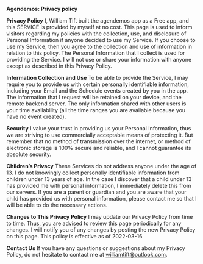 **Agendemos: Privacy policy**

**Privacy Policy**
I, William Tift built the agendemos app as a Free app, and this SERVICE is provided by myself at no cost.
This page is used to inform visitors regarding my policies with the collection, use, and disclosure of Personal Information if anyone decided to use my Service.
If you choose to use my Service, then you agree to the collection and use of information in relation to this policy. The Personal Information that I collect is used for providing the Service. I will not use or share your information with anyone except as described in this Privacy Policy.

**Information Collection and Use**
To be able to provide the Service, I may require you to provide us with certain personally identifiable information, including your Email and the Schedule events created by you in the app. The information that I request will be retained on your device, and the remote backend server. The only information shared with other users is your time availability (all the time ranges you are available because you have no event created).

**Security**
I value your trust in providing us your Personal Information, thus we are striving to use commercially acceptable means of protecting it. But remember that no method of transmission over the internet, or method of electronic storage is 100% secure and reliable, and I cannot guarantee its absolute security.

**Children’s Privacy**
These Services do not address anyone under the age of 13. I do not knowingly collect personally identifiable information from children under 13 years of age. In the case I discover that a child under 13 has provided me with personal information, I immediately delete this from our servers. If you are a parent or guardian and you are aware that your child has provided us with personal information, please contact me so that I will be able to do the necessary actions.

**Changes to This Privacy Policy**
I may update our Privacy Policy from time to time. Thus, you are advised to review this page periodically for any changes. I will notify you of any changes by posting the new Privacy Policy on this page.
This policy is effective as of 2022-03-16

**Contact Us**
If you have any questions or suggestions about my Privacy Policy, do not hesitate to contact me at williamtift@outlook.com.
